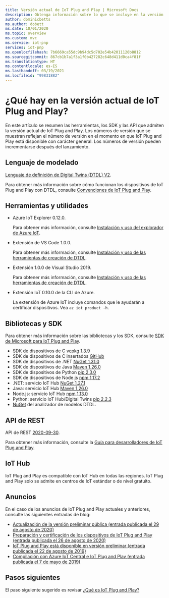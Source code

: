```yaml
---
title: Versión actual de IoT Plug and Play | Microsoft Docs
description: Obtenga información sobre lo que se incluye en la versión actual de IoT Plug and Play.
author: dominicbetts
ms.author: dobett
ms.date: 10/01/2020
ms.topic: overview
ms.custom: mvc
ms.service: iot-pnp
services: iot-pnp
ms.openlocfilehash: 7b6669ca55dc9b94dc5d702e54b42011120b8812
ms.sourcegitcommit: 867cb1b7a1f3a1f0b427282c648d411d0ca4f81f
ms.translationtype: HT
ms.contentlocale: es-ES
ms.lasthandoff: 03/19/2021
ms.locfileid: "99831882"
---
```

# <a name="what-is-in-the-current-iot-plug-and-play-release"></a>¿Qué hay en la versión actual de IoT Plug and Play?

En este artículo se resumen las herramientas, los SDK y las API que admiten la versión actual de IoT Plug and Play. Los números de versión que se muestran reflejan el número de versión en el momento en que IoT Plug and Play está disponible con carácter general. Los números de versión pueden incrementarse después del lanzamiento.

## <a name="modeling-language"></a>Lenguaje de modelado

[Lenguaje de definición de Digital Twins (DTDL) V2](https://github.com/Azure/opendigitaltwins-dtdl).

Para obtener más información sobre cómo funcionan los dispositivos de IoT Plug and Play con DTDL, consulte [Convenciones de IoT Plug and Play](concepts-convention.md).

## <a name="tools-and-utilities"></a>Herramientas y utilidades

- Azure IoT Explorer 0.12.0.

    Para obtener más información, consulte [Instalación y uso del explorador de Azure IoT](howto-use-iot-explorer.md).

- Extensión de VS Code 1.0.0.

    Para obtener más información, consulte [Instalación y uso de las herramientas de creación de DTDL](howto-use-dtdl-authoring-tools.md).

- Extensión 1.0.0 de Visual Studio 2019.

    Para obtener más información, consulte [Instalación y uso de las herramientas de creación de DTDL](howto-use-dtdl-authoring-tools.md).

- Extensión IoT 0.10.0 de la CLI de Azure.

    La extensión de Azure IoT incluye comandos que le ayudarán a certificar dispositivos. Vea `az iot product -h`.

## <a name="libraries-and-sdks"></a>Bibliotecas y SDK

Para obtener más información sobre las bibliotecas y los SDK, consulte [SDK de Microsoft para IoT Plug and Play](libraries-sdks.md).

- SDK de dispositivos de C [vcpkg 1.3.9](https://github.com/Azure/azure-iot-sdk-c/blob/master/doc/setting_up_vcpkg.md)
- SDK de dispositivos de C insertados [GitHub](https://github.com/Azure/azure-sdk-for-c/)
- SDK de dispositivos de .NET [NuGet 1.31.0](https://www.nuget.org/packages/Microsoft.Azure.Devices.Client)
- SDK de dispositivos de Java [Maven 1.26.0](https://mvnrepository.com/artifact/com.microsoft.azure.sdk.iot/iot-device-client)
- SDK de dispositivos de Python [pip 2.3.0](https://pypi.org/project/azure-iot-device/)
- SDK de dispositivos de Node.js [npm 1.17.2](https://www.npmjs.com/package/azure-iot-device)
- .NET: servicio IoT Hub [NuGet 1.27.1](https://www.nuget.org/packages/Microsoft.Azure.Devices )
- Java: servicio IoT Hub [Maven 1.26.0](https://mvnrepository.com/artifact/com.microsoft.azure.sdk.iot/iot-service-client/1.26.0)
- Node.js: servicio IoT Hub [npm 1.13.0](https://www.npmjs.com/package/azure-iothub)
- Python: servicio IoT Hub/Digital Twins [pip 2.2.3](https://pypi.org/project/azure-iot-hub)
- [NuGet](https://www.nuget.org/packages/Microsoft.Azure.DigitalTwins.Parser) del analizador de modelos DTDL.

## <a name="rest-apis"></a>API de REST

API de REST [2020-09-30](/rest/api/iothub).

Para obtener más información, consulte la [Guía para desarrolladores de IoT Plug and Play](concepts-developer-guide-service.md).

## <a name="iot-hub"></a>IoT Hub

IoT Plug and Play es compatible con IoT Hub en todas las regiones. IoT Plug and Play solo se admite en centros de IoT estándar o de nivel gratuito.

## <a name="announcements"></a>Anuncios

En el caso de los anuncios de IoT Plug and Play actuales y anteriores, consulte las siguientes entradas de blog:

- [Actualización de la versión preliminar pública (entrada publicada el 29 de agosto de 2020)](https://techcommunity.microsoft.com/t5/internet-of-things/add-quot-plug-and-play-quot-to-your-iot-solutions/ba-p/1548531)
- [Preparación y certificación de los dispositivos de IoT Plug and Play (entrada publicada el 26 de agosto de 2020)](https://azure.microsoft.com/blog/prepare-and-certify-your-devices-for-iot-plug-and-play/)
- [IoT Plug and Play está disponible en versión preliminar (entrada publicada el 22 de agosto de 2019)](https://azure.microsoft.com/blog/iot-plug-and-play-is-now-available-in-preview/)
- [Compilación con Azure IoT Central e IoT Plug and Play (entrada publicada el 7 de mayo de 2019)](https://azure.microsoft.com/blog/build-with-azure-iot-central-and-iot-plug-and-play/)

## <a name="next-steps"></a>Pasos siguientes

El paso siguiente sugerido es revisar [¿Qué es IoT Plug and Play?](overview-iot-plug-and-play.md)